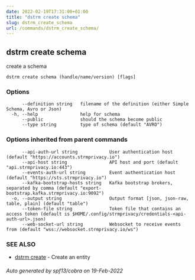 ```yaml
---
date: 2022-02-19T17:31:00+01:00
title: "dstrm create schema"
slug: dstrm_create_schema
url: /commands/dstrm_create_schema/
---
```

## dstrm create schema

create a schema

```
dstrm create schema (handle/name/version) [flags]
```

### Options

```
      --definition string   filename of the definition (either Simple Schema, Avro or Json)
  -h, --help                help for schema
      --public              should the schema become public
      --type string         type of schema (default "AVRO")
```

### Options inherited from parent commands

```
      --api-auth-url string            User authentication host (default "https://accounts.strmprivacy.io")
      --api-host string                API host and port (default "api.strmprivacy.io:443")
      --events-auth-url string         Event authentication host (default "https://sts.strmprivacy.io")
      --kafka-bootstrap-hosts string   Kafka bootstrap brokers, separated by comma (default "export-bootstrap.kafka.strmprivacy.io:9092")
  -o, --output string                  Output format [json, json-raw, table, plain] (default "table")
      --token-file string              Token file that contains an access token (default is $HOME/.config/strmprivacy/credentials-<api-auth-url>.json)
      --web-socket-url string          Websocket to receive events from (default "wss://websocket.strmprivacy.io/ws")
```

### SEE ALSO

* [dstrm create](dstrm_create.md)	 - Create an entity

###### Auto generated by spf13/cobra on 19-Feb-2022
